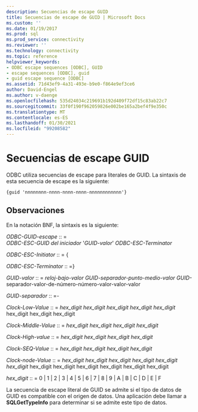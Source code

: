 ```yaml
---
description: Secuencias de escape GUID
title: Secuencias de escape de GUID | Microsoft Docs
ms.custom: ''
ms.date: 01/19/2017
ms.prod: sql
ms.prod_service: connectivity
ms.reviewer: ''
ms.technology: connectivity
ms.topic: reference
helpviewer_keywords:
- ODBC escape sequences [ODBC], GUID
- escape sequences [ODBC], guid
- guid escape sequence [ODBC]
ms.assetid: 71d43ef9-4a31-493e-b9e0-f864e9ef3ce6
author: David-Engel
ms.author: v-daenge
ms.openlocfilehash: 535d24034c219691b192d409f72df15c83ab22c7
ms.sourcegitcommit: 33f0f190f962059826e002be165a2bef4f9e350c
ms.translationtype: MT
ms.contentlocale: es-ES
ms.lasthandoff: 01/30/2021
ms.locfileid: "99208582"
---
```

# <a name="guid-escape-sequences"></a>Secuencias de escape GUID
ODBC utiliza secuencias de escape para literales de GUID. La sintaxis de esta secuencia de escape es la siguiente:  
  
```  
{guid 'nnnnnnnn-nnnn-nnnn-nnnn-nnnnnnnnnnnn'}  
```  
  
## <a name="remarks"></a>Observaciones  
 En la notación BNF, la sintaxis es la siguiente:  
  
 *ODBC-GUID-escape* :: =  
     *ODBC-ESC-GUID del iniciador* '*GUID-valor*' *ODBC-ESC-Terminator*  
  
 *ODBC-ESC-Initiator* :: = {  
  
 *ODBC-ESC-Terminator* :: =}  
  
 *GUID-valor* :: = *reloj-bajo-valor GUID-separador-punto-medio-valor GUID-* separador-valor-de-número-número-valor-valor-valor  
  
 *GUID-separador* :: =-  
  
 *Clock-Low-Value* :: = *hex_digit hex_digit hex_digit hex_digit hex_digit* hex_digit hex_digit hex_digit  
  
 *Clock-Middle-Value* :: = *hex_digit hex_digit hex_digit hex_digit*  
  
 *Clock-High-value* :: = *hex_digit hex_digit hex_digit hex_digit*  
  
 *Clock-SEQ-Value* :: = *hex_digit hex_digit hex_digit hex_digit*  
  
 *Clock-node-Value* :: = *hex_digit hex_digit hex_digit hex_digit hex_digit hex_digit* hex_digit hex_digit hex_digit hex_digit hex_digit hex_digit  
  
 *hex_digit* :: = 0 &#124; 1 &#124; 2 &#124; 3 &#124; 4 &#124; 5 &#124; 6 &#124; 7 &#124; 8 &#124; 9 &#124; A &#124; B &#124; C &#124; D &#124; E &#124; F  
  
 La secuencia de escape literal de GUID se admite si el tipo de datos de GUID es compatible con el origen de datos. Una aplicación debe llamar a **SQLGetTypeInfo** para determinar si se admite este tipo de datos.
